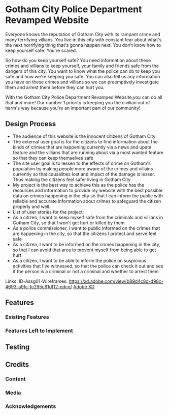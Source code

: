 # Gotham City Police Department Revamped Website

<!-- One or two paragraphs providing an overview of your project. Tell us about your project.

Essentially, this part is your sales pitch. -->

Everyone knows the reputation of Gotham City with its rampant crime and many terrifying villians. You live in this city with constant fear about what's the next horrifying thing that's gonna happen next. You don't know how to keep yourself safe.
You're scared.

So how do you keep yourself safe? You need information about these crimes and villians to keep yourself, your family and friends safe from the dangers of this city. You want to know what the police can do to keep you safe and how we're keeping you safe. You can also tell us any information you have on these crimes and villians so we can preemptively investigate them and arrest them before they can hurt you.

With the Gotham City Police Department Revamped Website,you can do all that and more! Our number 1 priority is keeping you the civilian out of harm's way because you're an important part of our community!

## Design Process

<!-- Provide us insights about your design process, focusing on who this website is for, what it is that they want to achieve and how your project is the best way to help them achieve these things.

In particular, as part of this section we recommend that you provide a list of User Stories, with the following general structure:
- As a user type, I want to perform an action, so that I can achieve a goal.

This section is also where you would share links to any wireframes, mockups, diagrams etc. that you created as part of the design process. 
These files should themselves either be included as a pdf file in the project itself (in an separate directory)
Include the Adobe XD wireframe as a folder. You can include the XD share url. -->

* The audience of this website is the innocent citizens of Gotham City
* The external user goal is for the citizens to find information about the kinds of crimes that are happening currently via a news and upate feature and the villians that are running about via a most wanted feature so that they can keep themselves safe
* The site user goal is to lessen to the effects of crime on Gotham's population by making people more aware of the crimes and villains currently so that causalities lost and impact of the damage is lesser. Thus making the citizens feel safer living in Gotham City
* My project is the best way to achieve this as the police has the resources and information to provide my website with the best possible data on crimes happening in the city so that I can inform the public with reliable and accurate information about crimes to safeguard the citizen properly and well.
* List of user stories for the project:
* As a citizen, I want to keep myself safe from the criminals and villians in Gotham City, so that I won't get hurt or killed by them.
* As a police commissioner, I want to public informed on the crimes that are happening in the city, so that the citizens I protect and serve feel safe
* As a citizen, I want to be informed on the crimes happening in the city, so that I can avoid that area to prevent myself from being able to get hurt
* As a citizen, I want to be able to inform the police on suspicious activities that I've witnessed, so that the police can check it out and see if the person is a criminal or not a criminal and whether to arrest them

Links:
ID-Assg01-Wireframes: 
https://xd.adobe.com/view/b89d4c8d-d98c-4693-a9fc-fc295c91df12-edce/
[Adobe XD](https://xd.adobe.com/view/b89d4c8d-d98c-4693-a9fc-fc295c91df12-edce/)
## Features

<!-- In this section, you should go over the different parts of your project, and describe each in a sentence or so. -->

### Existing Features
<!-- - Feature 1 - allows users X to achieve Y, by having them fill out Z
- ...

In addition, you may also use this section to discuss plans for additional features to be implemented in the future: -->

### Features Left to Implement
<!-- - Another feature idea

## Technologies Used

In this section, you should mention all of the languages, frameworks, libraries, and any other tools that you have used to construct this project. For each, provide its name, a link to its official site and a short sentence of why it was used.

- [JQuery](https://jquery.com)
    - The project uses **JQuery** to simplify DOM manipulation. -->


## Testing

<!-- For any scenarios that have not been automated, test the user stories manually and provide as much detail as is relevant. A particularly useful form for describing your testing process is via scenarios, such as:

1. Contact form:
    1. Go to the "Contact Us" page
    2. Try to submit the empty form and verify that an error message about the required fields appears
    3. Try to submit the form with an invalid email address and verify that a relevant error message appears
    4. Try to submit the form with all inputs valid and verify that a success message appears.

In addition, you should mention in this section how your project looks and works on different browsers and screen sizes.

You should also mention in this section any interesting bugs or problems you discovered during your testing, even if you haven't addressed them yet.

If this section grows too long, you may want to split it off into a separate file and link to it from here. -->

## Credits

### Content
<!-- - The text for section Y was copied from the [Wikipedia article Z](https://en.wikipedia.org/wiki/Z) -->

### Media
<!-- - The photos used in this site were obtained from ... -->

### Acknowledgements

<!-- - I received inspiration for this project from X -->